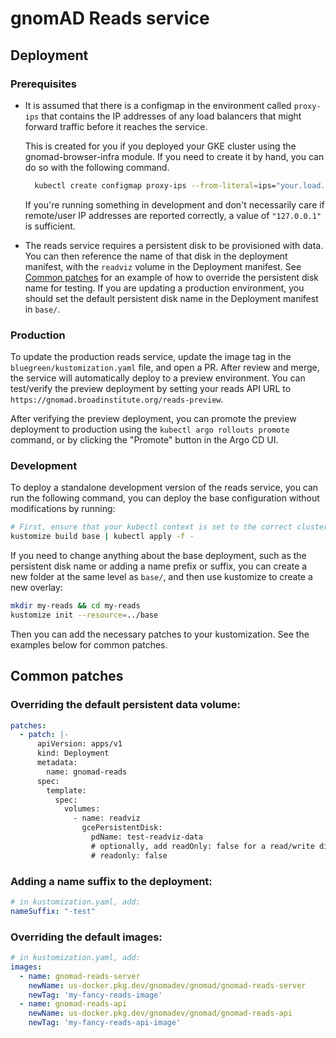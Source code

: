 # gnomAD Reads service

## Deployment

### Prerequisites

- It is assumed that there is a configmap in the environment called `proxy-ips` that contains the IP addresses of any load balancers that might forward traffic before it reaches the service.

  This is created for you if you deployed your GKE cluster using the gnomad-browser-infra module. If you need to create it by hand, you can do so with the following command.

  ```sh
    kubectl create configmap proxy-ips --from-literal=ips="your.load.balacer.ip,127.0.0.1"
  ```

  If you're running something in development and don't necessarily care if remote/user IP addresses are reported correctly, a value of `"127.0.0.1"` is sufficient.

- The reads service requires a persistent disk to be provisioned with data. You can then reference the name of that disk in the deployment manifest, with the `readviz` volume in the Deployment manifest. See [Common patches](#common-patches) for an example of how to override the persistent disk name for testing. If you are updating a production environment, you should set the default persistent disk name in the Deployment manifest in `base/`.

### Production

To update the production reads service, update the image tag in the `bluegreen/kustomization.yaml` file, and open a PR. After review and merge, the service will automatically deploy to a preview environment. You can test/verify the preview deployment by setting your reads API URL to `https://gnomad.broadinstitute.org/reads-preview`.

After verifying the preview deployment, you can promote the preview deployment to production using the `kubectl argo rollouts promote` command, or by clicking the "Promote" button in the Argo CD UI.

### Development

To deploy a standalone development version of the reads service, you can run the following command, you can deploy the base configuration without modifications by running:

```sh
# First, ensure that your kubectl context is set to the correct cluster
kustomize build base | kubectl apply -f -
```

If you need to change anything about the base deployment, such as the persistent disk name or adding a name prefix or suffix, you can create a new folder at the same level as `base/`, and then use kustomize to create a new overlay:

```sh
mkdir my-reads && cd my-reads
kustomize init --resource=../base
```

Then you can add the necessary patches to your kustomization. See the examples below for common patches.

## Common patches

### Overriding the default persistent data volume:

```yaml
patches:
  - patch: |-
      apiVersion: apps/v1
      kind: Deployment
      metadata:
        name: gnomad-reads
      spec:
        template:
          spec:
            volumes:
              - name: readviz
                gcePersistentDisk:
                  pdName: test-readviz-data
                  # optionally, add readOnly: false for a read/write disk
                  # readonly: false
```

### Adding a name suffix to the deployment:

```yaml
# in kustomization.yaml, add:
nameSuffix: "-test"
```

### Overriding the default images:

```yaml
# in kustomization.yaml, add:
images:
  - name: gnomad-reads-server
    newName: us-docker.pkg.dev/gnomadev/gnomad/gnomad-reads-server
    newTag: 'my-fancy-reads-image'
  - name: gnomad-reads-api
    newName: us-docker.pkg.dev/gnomadev/gnomad/gnomad-reads-api
    newTag: 'my-fancy-reads-api-image'
